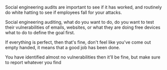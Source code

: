 Social engineering audits are important to see if it has worked, and routinely do white hatting to see if employees fall for your attacks.

Social engineering auditing, what do you want to do, do you want to test their vulnerabilities of emails, websites, or what they are doing free devices what to do to define the goal first.


If everything is perfect, then that's fine, don't feel like you've come out empty handed, it means that a good job has been done.


You have identified almost no vulnerabilities then it'll be fine, but make sure to report whatever you find